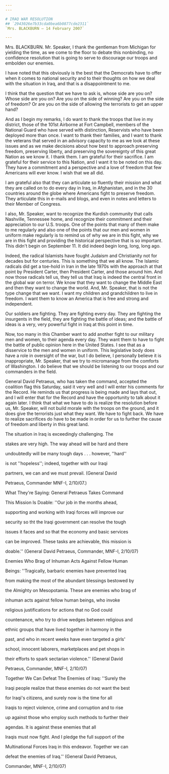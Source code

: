 ```yaml
---
---

# IRAQ WAR RESOLUTION
## `2943026e7b33cda0bea6b0877cde2311`
`Mrs. BLACKBURN — 14 February 2007`

---
```



Mrs. BLACKBURN. Mr. Speaker, I thank the gentleman from Michigan for 
yielding the time, as we come to the floor to debate this nonbinding, 
no confidence resolution that is going to serve to discourage our 
troops and embolden our enemies.

I have noted that this obviously is the best that the Democrats have 
to offer when it comes to national security and to their thoughts on 
how we deal with the situation in Iraq, and that is a disappointment to 
me.



I think that the question that we have to ask is, whose side are you 
on? Whose side are you on? Are you on the side of winning? Are you on 
the side of freedom? Or are you on the side of allowing the terrorists 
to get an upper hand?

And as I begin my remarks, I do want to thank the troops that live in 
my district, those of the 101st Airborne at Fort Campbell, members of 
the National Guard who have served with distinction, Reservists who 
have been deployed more than once. I want to thank their families, and 
I want to thank the veterans that served in an advisory capacity to me 
as we look at these issues and as we make decisions about how best to 
approach preserving freedom, preserving liberty, and preserving the 
sovereignty of this great Nation as we know it. I thank them. I am 
grateful for their sacrifice. I am grateful for their service to this 
Nation, and I want it to be noted on this day. They have a commitment 
and a perspective and a love of freedom that few Americans will ever 
know. I wish that we all did.

I am grateful also that they can articulate so fluently their mission 
and what they are called on to do every day in Iraq, in Afghanistan, 
and in the 30 countries around the globe where Americans fight to 
preserve freedom. They articulate this in e-mails and blogs, and even 
in notes and letters to their Member of Congress.

I also, Mr. Speaker, want to recognize the Kurdish community that 
calls Nashville, Tennessee home, and recognize their commitment and 
their appreciation to our U.S. troops. One of the points that many of 
them make to me regularly and also one of the points that our men and 
women in uniform make regularly is to remind us of why we are in this 
fight, why we are in this fight and providing the historical 
perspective that is so important. This didn't begin on September 11. It 
did indeed begin long, long, long ago.

Indeed, the radical Islamists have fought Judaism and Christianity 
not for decades but for centuries. This is something that we all know. 
The Islamic radicals did get a toe-hold in Iran in the late 1970s with 
the approach at that point by President Carter, then President Carter, 
and those around him. And now those radicals tell us, they tell us that 
Iraq is indeed the central front in the global war on terror. We know 
that they want to change the Middle East and then they want to change 
the world. And, Mr. Speaker, that is not the type change that we want. 
I want my children and grandchildren to live in freedom. I want them to 
know an America that is free and strong and independent.

Our soldiers are fighting. They are fighting every day. They are 
fighting the insurgents in the field, they are fighting the battle of 
ideas; and the battle of ideas is a very, very powerful fight in Iraq 
at this point in time.

Now, too many in this Chamber want to add another fight to our 
military men and women, to their agenda every day. They want them to 
have to fight the battle of public opinion here in the United States. I 
see that as a disservice to the men and women in uniform. This 
legislative body does have a role in oversight of the war, but I do 
believe, I personally believe it is inappropriate, Mr. Speaker, that we 
try to micromanage from the comforts of Washington. I do believe that 
we should be listening to our troops and our commanders in the field.

General David Petraeus, who has taken the command, accepted the 
coalition flag this Saturday, said it very well and I will enter his 
comments for the Record. He reminds us that progress is being made and 
lays that out, and I will enter that for the Record and have the 
opportunity to talk about it again later. I think that what we have to 
do is realize the resolution before us, Mr. Speaker, will not build 
morale with the troops on the ground, and it does give the terrorists 
just what they want. We have to fight back. We have to realize 
sacrifices do have to be made in order for us to further the cause of 
freedom and liberty in this great land.




 The situation in Iraq is exceedingly challenging. The 


 stakes are very high. The way ahead will be hard and there 


 undoubtedly will be many tough days . . . however, ''hard'' 


 is not ''hopeless''; indeed, together with our Iraqi 


 partners, we can and we must prevail. (General David 


 Petraeus, Commander MNF-I, 2/10/07.)







What They're Saying: General Petraeus Takes Command




 This Mission Is Doable: ''Our job in the months ahead, 


 supporting and working with Iraqi forces will improve our 


 security so tht the Iraqi government can resolve the tough 


 issues it faces and so that the economy and basic services 


 can be improved. These tasks are achievable, this mission is 


 doable.'' (General David Petraeus, Commander, MNF-I, 2/10/07)



 Enemies Who Brag of Inhuman Acts Against Fellow Human 


 Beings: ''Tragically, barbaric enemies have prevented Iraq 


 from making the most of the abundant blessings bestowed by 


 the Almighty on Mesopotamia. These are enemies who brag of 


 inhuman acts against fellow human beings, who invoke 


 religious justifications for actions that no God could 


 countenance, who try to drive wedges between religious and 


 ethnic groups that have lived together in harmony in the 


 past, and who in recent weeks have even targeted a girls' 


 school, innocent laborers, marketplaces and pet shops in 


 their efforts to spark sectarian violence.'' (General David 


 Petraeus, Commander, MNF-I, 2/10/07)



 Together We Can Defeat The Enemies of Iraq: ''Surely the 


 Iraqi people realize that these enemies do not want the best 


 for Iraqi's citizens, and surely now is the time for all 


 Iraqis to reject violence, crime and corruption and to rise 


 up against those who employ such methods to further their 


 agendas. It is against these enemies that all




 Iraqis must now fight. And I pledge the full support of the 


 Multinational Forces Iraq in this endeavor. Together we can 


 defeat the enemies of Iraq.'' (General David Petraeus, 


 Commander, MNF-I, 2/10/07)
